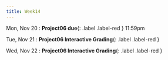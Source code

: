 ```yaml
---
title: Week14
---
```


Mon, Nov 20
: **Project06 due**{: .label .label-red } 11:59pm

Tue, Nov 21
: **Project06 Interactive Grading**{: .label .label-red }

Wed, Nov 22
: **Project06 Interactive Grading**{: .label .label-red }
